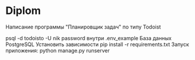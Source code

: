# Diplom

Написание программы "Планировщик задач" по типу Todoist


psql -d todoisto -U nik
password внутри .env_example
База данных PostgreSQL
Установить зависимости pip install -r requirements.txt
Запуск приложения: python manage.py runserver

